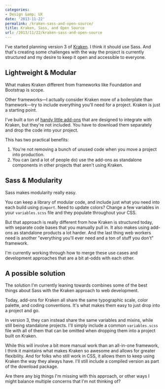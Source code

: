 ```yaml
---
categories:
- Design &amp; UX
date: '2013-11-22'
permalink: /kraken-sass-and-open-source/
title: Kraken, Sass, and Open Source
url: /2013/11/22/kraken-sass-and-open-source
---
```


I've started planning version 3 of <a href="http://cferdinandi.github.io/kraken/">Kraken</a>. I think it should use Sass. And that's creating some challenges with the way the project is currently structured and my desire to keep it open and accessible to everyone.

<!--more-->

<h2>Lightweight &amp; Modular</h2>

What makes Kraken different from frameworks like Foundation and Bootstrap is scope.

Other frameworks&mdash;I actually consider Kraken more of a boilerplate than framework&mdash;try to include everything you'll need for a project. Kraken is just a starting point.

I've built a ton of <a href="http://cferdinandi.github.io/kraken/addons.html">handy little add-ons</a> that are designed to integrate with Kraken, but they're not included. You have to download them separately and drop the code into your project.

This has two practical benefits:

<ol>
<li>You're not removing a bunch of unused code when you move a project into production.</li>
<li>You can (and a lot of people do) use the add-ons as standalone components in other projects that aren't using Kraken.</li>
</ol>

<h2>Sass &amp; Modularity</h2>

Sass makes modularity really easy.

You can keep a library of modular code, and include just what you need into each build using <code>@import</code>. Need to update colors? Change a few variables in your <code>variables.scss</code> file and they populate throughout your CSS.

But that approach is really different from how Kraken is structured today, with separate code bases that you manually pull in. It also makes using add-ons as standalone products a lot harder. And the last thing web workers need is another "everything you'll ever need and a ton of stuff you don't" framework.

I'm currently working through how to merge these use cases and development approaches that are a bit at-odds with each other.

<h2>A possible solution</h2>

The solution I'm currently leaning towards combines some of the best things about Sass with the Kraken approach to web development.

Today, add-ons for Kraken all share the same typographic scale, color palette, and coding conventions. It's what makes them easy to just drop into a project and go.

In version 3, they can instead share the same variables and mixins, while still being standalone projects. I'll simply include a common <code>variables.scss</code> file with all of them that can be omitted when dropping them into a project built on Kraken.

While this will involve a bit more manual work than an all-in-one framework, I think it maintains what makes Kraken so awesome and allows for greater flexibility. And for folks who still work in CSS, it allows them to keep using Kraken the way they always have. I'll still include a compiled version as part of the download package.

Are there any big things I'm missing with this approach, or other ways I might balance multiple concerns that I'm not thinking of?